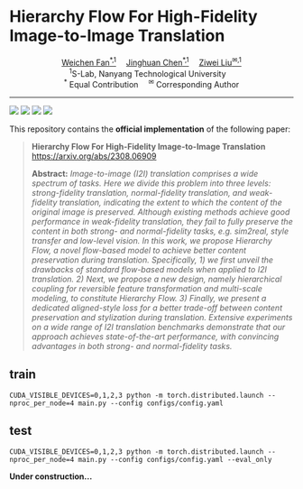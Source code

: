 # Hierarchy Flow For High-Fidelity Image-to-Image Translation

<div>
<div align="center">
    <a href='https://weichenfan.github.io/Weichen/' target='_blank'>Weichen Fan<sup>*,1</sup></a>&emsp;
    <a href='https://www.linkedin.com/in/jinghuan-chen/?originalSubdomain=sg' target='_blank'>Jinghuan Chen<sup>*,1</sup></a>&emsp;
    <a href='https://liuziwei7.github.io/' target='_blank'>Ziwei Liu<sup>&#x2709,1</sup></a>
</div>
<div>
<div align="center">
    <sup>1</sup>S-Lab, Nanyang Technological University&emsp;
    </br>
    <sup>*</sup> Equal Contribution&emsp;
    <sup>&#x2709</sup> Corresponding Author
    
</div>
 
 -----------------

![](https://img.shields.io/badge/HierarchyFlow-v0.1-darkcyan)
![](https://img.shields.io/github/stars/WeichenFan/HierarchyFlow)
![](https://black.readthedocs.io/en/stable/_static/license.svg)
![](https://img.shields.io/badge/code%20style-black-000000.svg)

This repository contains the **official implementation** of the following paper:

> **Hierarchy Flow For High-Fidelity Image-to-Image Translation**<br>
> https://arxiv.org/abs/2308.06909
>
> **Abstract:** *Image-to-image (I2I) translation comprises a wide spectrum of tasks. Here we divide this problem into three levels: strong-fidelity translation, normal-fidelity translation, and weak-fidelity translation, indicating the extent to which the content of the original image is preserved. Although existing methods achieve good performance in weak-fidelity translation, they fail to fully preserve the content in both strong- and normal-fidelity tasks, e.g. sim2real, style transfer and low-level vision. In this work, we propose Hierarchy Flow, a novel flow-based model to achieve better content preservation during translation. Specifically, 1) we first unveil the drawbacks of standard flow-based models when applied to I2I translation. 2) Next, we propose a new design, namely hierarchical coupling for reversible feature transformation and multi-scale modeling, to constitute Hierarchy Flow. 3) Finally, we present a dedicated aligned-style loss for a better trade-off between content preservation and stylization during translation. Extensive experiments on a wide range of I2I translation benchmarks demonstrate that our approach achieves state-of-the-art performance, with convincing advantages in both strong- and normal-fidelity tasks.*


## train
`CUDA_VISIBLE_DEVICES=0,1,2,3 python -m torch.distributed.launch --nproc_per_node=4 main.py --config configs/config.yaml`

## test
`CUDA_VISIBLE_DEVICES=0,1,2,3 python -m torch.distributed.launch --nproc_per_node=4 main.py --config configs/config.yaml --eval_only`

**Under construction...**
